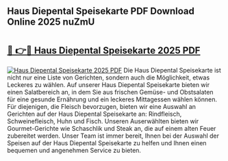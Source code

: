 ## Haus Diepental Speisekarte PDF Download Online 2025 nuZmU

# <h2><a href="http://gcbqpl.nevu.top/?p=Haus+Diepental+Speisekarte">🔗 👉🔴 Haus Diepental Speisekarte 2025 PDF</a></h2>

[![Haus Diepental Speisekarte 2025 PDF](https://i.imgur.com/dBaPXMq.png)](http://gcbqpl.nevu.top/?p=Haus+Diepental+Speisekarte)
Die Haus Diepental Speisekarte ist nicht nur eine Liste von Gerichten, sondern auch die Möglichkeit, etwas Leckeres zu wählen. Auf unserer Haus Diepental Speisekarte bieten wir einen Salatbereich an, in dem Sie aus frischen Gemüse- und Obstsalaten für eine gesunde Ernährung und ein leckeres Mittagessen wählen können. Für diejenigen, die Fleisch bevorzugen, bieten wir eine Auswahl an Gerichten auf der Haus Diepental Speisekarte an: Rindfleisch, Schweinefleisch, Huhn und Fisch. Unseren Auserwählten bieten wir Gourmet-Gerichte wie Schaschlik und Steak an, die auf einem alten Feuer zubereitet werden. Unser Team ist immer bereit, Ihnen bei der Auswahl der Speisen auf der Haus Diepental Speisekarte zu helfen und Ihnen einen bequemen und angenehmen Service zu bieten.
